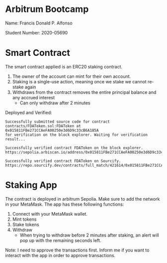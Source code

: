 # Arbitrum Bootcamp

Name: Francis Donald P. Alfonso

Student Number: 2020-05690

# Smart Contract
The smart contract applied is an ERC20 staking contract.

1. The owner of the account can mint for their own account.
2. Staking is a single-use action, meaning once we stake we cannot re-stake again
3. Withdraws from the contract removes the entire principal balance and any accrued interest
    - Can only withdraw after 2 minutes

Deployed and Verified:
```
Successfully submitted source code for contract
contracts/FDAToken.sol:FDAToken at 0x015811FBe271CCAeFA00250e3d6D9c33cB6A185A
for verification on the block explorer. Waiting for verification result...

Successfully verified contract FDAToken on the block explorer.
https://sepolia.arbiscan.io/address/0x015811FBe271CCAeFA00250e3d6D9c33cB6A185A#code

Successfully verified contract FDAToken on Sourcify.
https://repo.sourcify.dev/contracts/full_match/421614/0x015811FBe271CCAeFA00250e3d6D9c33cB6A185A/
```

# Staking App
The contract is deployed in arbitrum Sepolia. Make sure to add the network in your MetaMask. The app has these following functions:
1. Connect with your MetaMask wallet.
2. Mint tokens
3. Stake tokens
4. Withdraw
    - When trying to withdraw before 2 minutes after staking, an alert will pop up with the remaining seconds left.

Note: I need to approve the transactions first. Inform me if you want to interact with the app in order to approve transactions.


